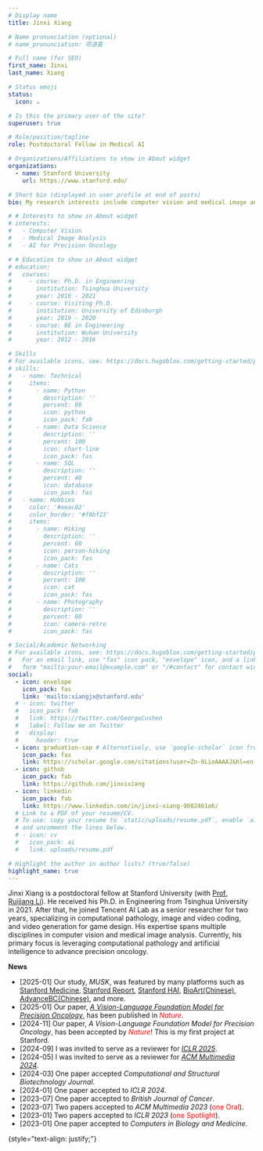 ```yaml
---
# Display name
title: Jinxi Xiang

# Name pronunciation (optional)
# name_pronunciation: 项进喜

# Full name (for SEO)
first_name: Jinxi
last_name: Xiang

# Status emoji
status:
  icon: ☕️

# Is this the primary user of the site?
superuser: true

# Role/position/tagline
role: Postdoctoral Fellow in Medical AI

# Organizations/Affiliations to show in About widget
organizations:
  - name: Stanford University
    url: https://www.stanford.edu/

# Short bio (displayed in user profile at end of posts)
bio: My research interests include computer vision and medical image analysis.

# # Interests to show in About widget
# interests:
#   - Computer Vision
#   - Medical Image Analysis
#   - AI for Precision Oncology

# # Education to show in About widget
# education:
#   courses:
#     - course: Ph.D. in Engineering
#       institution: Tsinghua University
#       year: 2016 - 2021
#     - course: Visiting Ph.D.
#       institution: University of Edinburgh
#       year: 2019 - 2020
#     - course: BE in Engineering
#       institution: Wuhan University
#       year: 2012 - 2016

# Skills
# For available icons, see: https://docs.hugoblox.com/getting-started/page-builder/#icons
# skills:
#   - name: Technical
#     items:
#       - name: Python
#         description: ''
#         percent: 80
#         icon: python
#         icon_pack: fab
#       - name: Data Science
#         description: ''
#         percent: 100
#         icon: chart-line
#         icon_pack: fas
#       - name: SQL
#         description: ''
#         percent: 40
#         icon: database
#         icon_pack: fas
#   - name: Hobbies
#     color: '#eeac02'
#     color_border: '#f0bf23'
#     items:
#       - name: Hiking
#         description: ''
#         percent: 60
#         icon: person-hiking
#         icon_pack: fas
#       - name: Cats
#         description: ''
#         percent: 100
#         icon: cat
#         icon_pack: fas
#       - name: Photography
#         description: ''
#         percent: 80
#         icon: camera-retro
#         icon_pack: fas

# Social/Academic Networking
# For available icons, see: https://docs.hugoblox.com/getting-started/page-builder/#icons
#   For an email link, use "fas" icon pack, "envelope" icon, and a link in the
#   form "mailto:your-email@example.com" or "/#contact" for contact widget.
social:
  - icon: envelope
    icon_pack: fas
    link: 'mailto:xiangjx@stanford.edu'
  # - icon: twitter
  #   icon_pack: fab
  #   link: https://twitter.com/GeorgeCushen
  #   label: Follow me on Twitter
  #   display:
  #     header: true
  - icon: graduation-cap # Alternatively, use `google-scholar` icon from `ai` icon pack
    icon_pack: fas
    link: https://scholar.google.com/citations?user=Zn-0LioAAAAJ&hl=en
  - icon: github
    icon_pack: fab
    link: https://github.com/jinxixiang
  - icon: linkedin
    icon_pack: fab
    link: https://www.linkedin.com/in/jinxi-xiang-9082461a6/
  # Link to a PDF of your resume/CV.
  # To use: copy your resume to `static/uploads/resume.pdf`, enable `ai` icons in `params.yaml`,
  # and uncomment the lines below.
  # - icon: cv
  #   icon_pack: ai
  #   link: uploads/resume.pdf

# Highlight the author in author lists? (true/false)
highlight_name: true
---
```


Jinxi Xiang is a postdoctoral fellow at Stanford University (with [Prof. Ruijiang Li](https://med.stanford.edu/lilab.html)). He received his Ph.D. in Engineering from Tsinghua University in 2021. After that, he joined Tencent AI Lab as a senior researcher for two years, specializing in computational pathology, image and video coding, and video generation for game design. His expertise spans multiple disciplines in computer vision and medical image analysis. Currently, his primary focus is leveraging computational pathology and artificial intelligence to advance precision oncology.

**News**
- [2025-01] Our study, _MUSK_, was featured by many platforms such as  [Stanford Medicine](https://med.stanford.edu/news/all-news/2025/01/ai-cancer-prognosis.html), [Stanford Report](https://news.stanford.edu/stories/2025/01/ai-cancer-prognosis?utm_source=feedotter&utm_medium=email&utm_campaign=int-01-12-2025&utm_content=httpsnewsstanfordedustories202501aicancerprognosis&mkt_tok=NjYwLVRKQy05ODQAAAGX_vLBS7lrEzng9jTJxPKT0Le5iqCRXqacAIgmR9D1HMdStSRoQafpAQXKK1lrzgG0PSXCShOb71A8v9nPgzVFV3Mw5ihnb8zR7Sogosw), [Stanford HAI](https://hai.stanford.edu/news/stanfords-multimodal-ai-model-advances-personalized-cancer-care), [BioArt(Chinese)](https://mp.weixin.qq.com/s/ohcwqXaQKPwU_Gzz6Hz0Qg), [AdvanceBC(Chinese)](https://mp.weixin.qq.com/s/SclhITWV-aFJertrFqlB2w), and more.
- [2025-01] Our paper, [*A Vision-Language Foundation Model for Precision Oncology*](https://www.nature.com/articles/s41586-024-08378-w), has been published in <span style="color:red">*Nature*</span>.
- [2024-11] Our paper, *A Vision-Language Foundation Model for Precision Oncology*, has been accepted by <span style="color:red">*Nature*</span>! This is my first project at Stanford.
- [2024-09] I was invited to serve as a reviewer for [_ICLR 2025_](https://iclr.cc/). 
- [2024-05] I was invited to serve as a reviewer for [_ACM Multimedia 2024_](https://2024.acmmm.org/). 
- [2024-03] One paper accepted _Computational and Structural Biotechnology Journal_. 
- [2024-01] One paper accepted to _ICLR 2024_.
- [2023-07] One paper accepted to _British Journal of Cancer_.
- [2023-07] Two papers accepted to _ACM Multimedia 2023_ (<span style="color:red">one Oral</span>).
- [2023-01] Two papers accepted to _ICLR 2023_ (<span style="color:red">one Spotlight</span>).
- [2023-01] One paper accepted to _Computers in Biology and Medicine_.


{style="text-align: justify;"}

